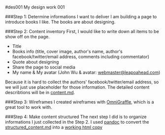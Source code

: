 #des001
My design work 001

###Step 1: Determine informations I want to deliver
I am building a page to introduce books I like. The books are about designing.

###Step 2: Content inventory
First, I would like to write down all items to be show off on the page.  

- Title
- Books info (title, cover image, author's name, author's facebook/twitter/email address, comments including commentator)
- Quote about designing
- Share the page to social media
- My name & My avatar (John Wu & avatar: webmaster@leapoahead.com)

Because it is hard to collect the authors' facebook/twitter/email address, so we will just use placeholder for those information. The detailed content describtions will be in [content.md](content.md).

###Step 3: Wireframes
I created wireframes with [OmniGraffle](www.omnigroup.com/omnigraffle/), which is a great tool to work with. 

###Step 4: Make content structured
The next step I did is to organize informations I just collected in the Step 2. I used [pandoc](http://johnmacfarlane.net/pandoc) to convert the [structured_content.md](structured_content/structured_content.md) into a [working html copy](structured_content/structured_content.html)